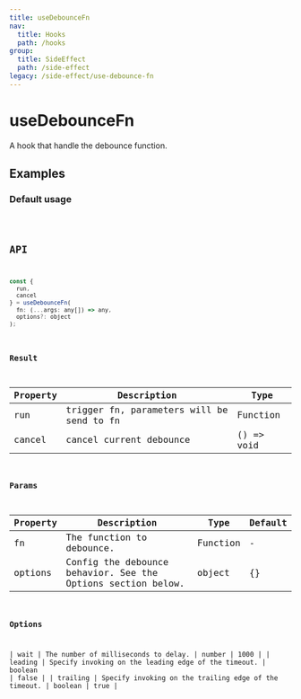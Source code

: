 ```yaml
---
title: useDebounceFn
nav:
  title: Hooks
  path: /hooks
group:
  title: SideEffect
  path: /side-effect
legacy: /side-effect/use-debounce-fn
---
```


# useDebounceFn

A hook that handle the debounce function.

## Examples

### Default usage

<code src="./demo/demo1.tsx" />

## API

```javascript
const {
  run,
  cancel
} = useDebounceFn(
  fn: (...args: any[]) => any,
  options?: object
);
```

### Result

| Property | Description                               | Type                    |
|----------|-------------------------------------------|-------------------------|
| run      | trigger fn, parameters will be send to fn | Function |
| cancel   | cancel current debounce                   | () => void              |

### Params

| Property | Description                                                                  | Type                    | Default |
|----------|------------------------------------------------------------------------------|-------------------------|---------|
| fn       |  The function to debounce.                                              | Function | -       |
| options  | Config the debounce behavior. See the Options section below.                                                    | object                  | {}    |

### Options

| wait | The number of milliseconds to delay. | number | 1000 |
| leading | Specify invoking on the leading edge of the timeout. | boolean | false |
| trailing | Specify invoking on the trailing edge of the timeout. | boolean | true |

